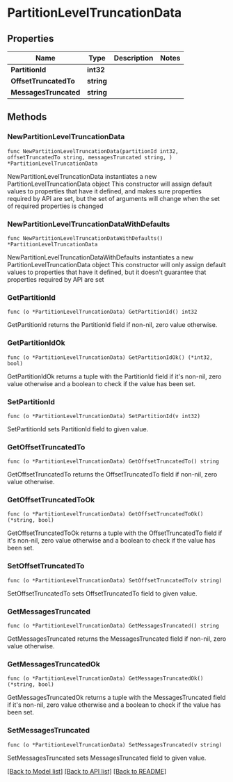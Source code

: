 # PartitionLevelTruncationData

## Properties

Name | Type | Description | Notes
------------ | ------------- | ------------- | -------------
**PartitionId** | **int32** |  | 
**OffsetTruncatedTo** | **string** |  | 
**MessagesTruncated** | **string** |  | 

## Methods

### NewPartitionLevelTruncationData

`func NewPartitionLevelTruncationData(partitionId int32, offsetTruncatedTo string, messagesTruncated string, ) *PartitionLevelTruncationData`

NewPartitionLevelTruncationData instantiates a new PartitionLevelTruncationData object
This constructor will assign default values to properties that have it defined,
and makes sure properties required by API are set, but the set of arguments
will change when the set of required properties is changed

### NewPartitionLevelTruncationDataWithDefaults

`func NewPartitionLevelTruncationDataWithDefaults() *PartitionLevelTruncationData`

NewPartitionLevelTruncationDataWithDefaults instantiates a new PartitionLevelTruncationData object
This constructor will only assign default values to properties that have it defined,
but it doesn't guarantee that properties required by API are set

### GetPartitionId

`func (o *PartitionLevelTruncationData) GetPartitionId() int32`

GetPartitionId returns the PartitionId field if non-nil, zero value otherwise.

### GetPartitionIdOk

`func (o *PartitionLevelTruncationData) GetPartitionIdOk() (*int32, bool)`

GetPartitionIdOk returns a tuple with the PartitionId field if it's non-nil, zero value otherwise
and a boolean to check if the value has been set.

### SetPartitionId

`func (o *PartitionLevelTruncationData) SetPartitionId(v int32)`

SetPartitionId sets PartitionId field to given value.


### GetOffsetTruncatedTo

`func (o *PartitionLevelTruncationData) GetOffsetTruncatedTo() string`

GetOffsetTruncatedTo returns the OffsetTruncatedTo field if non-nil, zero value otherwise.

### GetOffsetTruncatedToOk

`func (o *PartitionLevelTruncationData) GetOffsetTruncatedToOk() (*string, bool)`

GetOffsetTruncatedToOk returns a tuple with the OffsetTruncatedTo field if it's non-nil, zero value otherwise
and a boolean to check if the value has been set.

### SetOffsetTruncatedTo

`func (o *PartitionLevelTruncationData) SetOffsetTruncatedTo(v string)`

SetOffsetTruncatedTo sets OffsetTruncatedTo field to given value.


### GetMessagesTruncated

`func (o *PartitionLevelTruncationData) GetMessagesTruncated() string`

GetMessagesTruncated returns the MessagesTruncated field if non-nil, zero value otherwise.

### GetMessagesTruncatedOk

`func (o *PartitionLevelTruncationData) GetMessagesTruncatedOk() (*string, bool)`

GetMessagesTruncatedOk returns a tuple with the MessagesTruncated field if it's non-nil, zero value otherwise
and a boolean to check if the value has been set.

### SetMessagesTruncated

`func (o *PartitionLevelTruncationData) SetMessagesTruncated(v string)`

SetMessagesTruncated sets MessagesTruncated field to given value.



[[Back to Model list]](../README.md#documentation-for-models) [[Back to API list]](../README.md#documentation-for-api-endpoints) [[Back to README]](../README.md)


